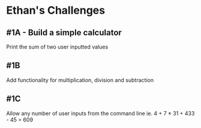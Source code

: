 # Ethan's Challenges

## #1A - Build a simple calculator
Print the sum of two user inputted values

## #1B
Add functionality for multiplication, division and subtraction

## #1C
Allow any number of user inputs from the command line ie. 4 + 7 * 31 + 433 - 45 = 609
